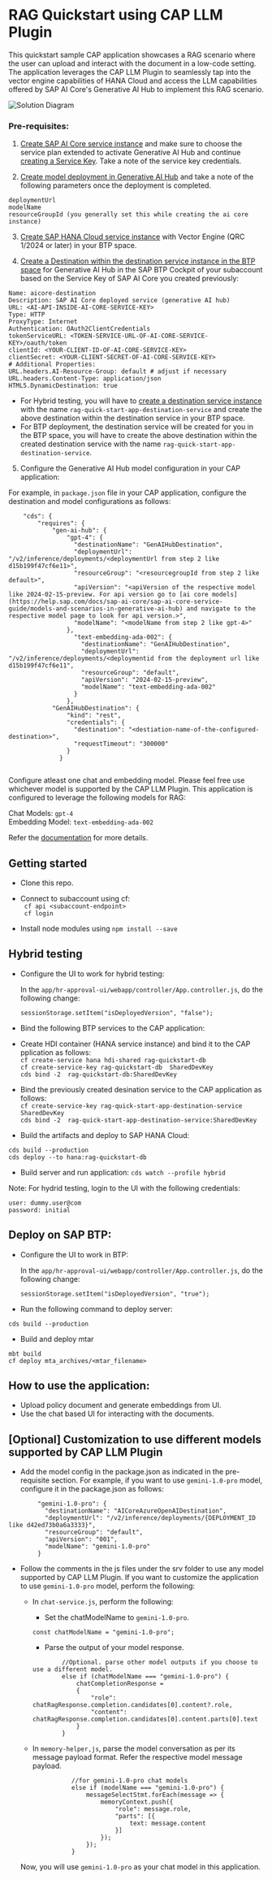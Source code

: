 # RAG Quickstart using CAP LLM Plugin

This quickstart sample CAP application showcases a RAG scenario where the user can upload and interact with the document in a low-code setting. The application leverages the CAP LLM Plugin to seamlessly tap into the vector engine capabilities of HANA Cloud and access the LLM capabilities offered by SAP AI Core's Generative AI Hub to implement this RAG scenario.

![Solution Diagram](./docs/images/rag-arch.png)

### Pre-requisites:
 
1. [Create SAP AI Core service instance](https://help.sap.com/docs/sap-ai-core/sap-ai-core-service-guide/create-service-instance) and make sure to choose the service plan extended to activate Generative AI Hub and continue [creating a Service Key](https://help.sap.com/docs/sap-ai-core/sap-ai-core-service-guide/create-service-key). Take a note of the service key credentials.
 
2. [Create model deployment in Generative AI Hub](https://help.sap.com/docs/sap-ai-core/sap-ai-core-service-guide/create-deployment-for-generative-ai-model-in-sap-ai-core) and take a note of the following parameters once the deployment is completed.

```
deploymentUrl 
modelName
resourceGroupId (you generally set this while creating the ai core instance)
```

3. [Create SAP HANA Cloud service instance](https://developers.sap.com/tutorials/btp-app-hana-cloud-setup.html) with Vector Engine (QRC 1/2024 or later) in your BTP space.

4. [Create a Destination within the destination service instance in the BTP space](https://help.sap.com/docs/btp/sap-business-technology-platform/create-destination) for Generative AI Hub in the SAP BTP Cockpit of your subaccount based on the Service Key of SAP AI Core you created previously:
 
```
Name: aicore-destination
Description: SAP AI Core deployed service (generative AI hub)
URL: <AI-API-INSIDE-AI-CORE-SERVICE-KEY>
Type: HTTP
ProxyType: Internet
Authentication: OAuth2ClientCredentials
tokenServiceURL: <TOKEN-SERVICE-URL-OF-AI-CORE-SERVICE-KEY>/oauth/token
clientId: <YOUR-CLIENT-ID-OF-AI-CORE-SERVICE-KEY>
clientSecret: <YOUR-CLIENT-SECRET-OF-AI-CORE-SERVICE-KEY>
# Additional Properties:
URL.headers.AI-Resource-Group: default # adjust if necessary
URL.headers.Content-Type: application/json
HTML5.DynamicDestination: true

```

- For Hybrid testing, you will have to [create a destination service instance](https://help.sap.com/docs/service-manager/sap-service-manager/creating-service-instances-in-cloud-foundry) with the name `rag-quick-start-app-destination-service` and create the above destination within the destination service in your BTP space.
- For BTP deployment, the destination service will be created for you in the BTP space, you will have to create the above destination within the created destination service with the name `rag-quick-start-app-destination-service`.

 
5. Configure the Generative AI Hub model configuration in your CAP application:
 
For example, in `package.json` file in your CAP application, configure the destination and model configurations as follows: 
 
```
    "cds": {
        "requires": {
            "gen-ai-hub": {
                "gpt-4": {
                  "destinationName": "GenAIHubDestination",
                  "deploymentUrl": "/v2/inference/deployments/<deploymentUrl from step 2 like d15b199f47cf6e11>",
                  "resourceGroup": "<resourcegroupId from step 2 like default>",  
                  "apiVersion": "<apiVersion of the respective model like 2024-02-15-preview. For api version go to [ai core models](https://help.sap.com/docs/sap-ai-core/sap-ai-core-service-guide/models-and-scenarios-in-generative-ai-hub) and navigate to the respective model page to look for api version.>",
                  "modelName": "<modelName from step 2 like gpt-4>" 
                },
                  "text-embedding-ada-002": {
                    "destinationName": "GenAIHubDestination",
                    "deploymentUrl": "/v2/inference/deployments/<deploymentid from the deployment url like d15b199f47cf6e11",
                    "resourceGroup": "default",
                    "apiVersion": "2024-02-15-preview",
                    "modelName": "text-embedding-ada-002"
                  }
                },
            "GenAIHubDestination": {
                "kind": "rest",
                "credentials": {
                  "destination": "<destiation-name-of-the-configured-destination>",
                  "requestTimeout": "300000"
                }
              }
 
```
Configure atleast one chat and embedding model. Please feel free use whichever model is supported by the CAP LLM Plugin. This application is configured to leverage the following models for RAG:

Chat Models:  `gpt-4`  
Embedding Model: `text-embedding-ada-002`

Refer the [documentation](https://help.sap.com/docs/sap-ai-core/sap-ai-core-service-guide/create-deployment-for-generative-ai-model-in-sap-ai-core) for more details.

## Getting started

-   Clone this repo.      
-   Connect to subaccount using cf:      
` cf api <subaccount-endpoint>`    
` cf login`   

- Install node modules using `npm install --save`

## Hybrid testing

- Configure the UI to work for hybrid testing:

  In the `app/hr-approval-ui/webapp/controller/App.controller.js`, do the following change:

  ```
  sessionStorage.setItem("isDeployedVersion", "false");
  ```

- Bind the following BTP services to the CAP application:
  
-  Create HDI container (HANA service instance) and bind it to the CAP pplication as follows:  
  `cf create-service hana hdi-shared rag-quickstart-db`    
  `cf create-service-key rag-quickstart-db  SharedDevKey`   
  `cds bind -2  rag-quickstart-db:SharedDevKey`  

-  Bind the previously created desination service to the CAP application as follows:  
  `cf create-service-key rag-quick-start-app-destination-service SharedDevKey`  
  `cds bind -2  rag-quick-start-app-destination-service:SharedDevKey`  

- Build the artifacts and deploy to SAP HANA Cloud:

`cds build --production`  
`cds deploy --to hana:rag-quickstart-db`  

- Build server and run application:
`cds watch --profile hybrid`

Note: For hydrid testing, login to the UI with the following credentials:

```
user: dummy.user@com
password: initial
```

## Deploy on SAP BTP:

- Configure the UI to work in BTP:

  In the `app/hr-approval-ui/webapp/controller/App.controller.js`, do the following change:

  ```
  sessionStorage.setItem("isDeployedVersion", "true");
  ```

- Run the following command to deploy server:

`cds build --production`

- Build and deploy mtar

```
mbt build
cf deploy mta_archives/<mtar_filename>
```

## How to use the application:

- Upload policy document and generate embeddings from UI.
- Use the chat based UI for interacting with the documents.

## [Optional] Customization to use different models supported by CAP LLM Plugin

- Add the model config in the package.json as indicated in the pre-requisite section. For example, if you want to use `gemini-1.0-pro` model, configure it in the package.json as follows:

```
        "gemini-1.0-pro": {
          "destinationName": "AICoreAzureOpenAIDestination",
          "deploymentUrl": "/v2/inference/deployments/{DEPLOYMENT_ID like d42ed73b0a6a3333}",
          "resourceGroup": "default",
          "apiVersion": "001",
          "modelName": "gemini-1.0-pro"
        }
```
- Follow the comments in the js files under the srv folder to use any model supported by CAP LLM Plugin. If you want to customize the application to use  `gemini-1.0-pro` model, perform the following:

  - In `chat-service.js`, perform the following:
    
    - Set the chatModelName to `gemini-1.0-pro`.   
    ```
    const chatModelName = "gemini-1.0-pro";
    ```

    - Parse the output of your model response.   
    ```
            //Optional. parse other model outputs if you choose to use a different model.
            else if (chatModelName === "gemini-1.0-pro") {
                chatCompletionResponse =
                {
                    "role": chatRagResponse.completion.candidates[0].content?.role,
                    "content": chatRagResponse.completion.candidates[0].content.parts[0].text
                }
            }
    ```
  
  - In `memory-helper,js`, parse the model conversation as per its message payload format. Refer the respective model message payload.   

  ```
                //for gemini-1.0-pro chat models
                else if (modelName === "gemini-1.0-pro") {
                    messageSelectStmt.forEach(message => {
                        memoryContext.push({
                            "role": message.role,
                            "parts": [{
                                text: message.content
                            }]
                        });
                    });
                }
  ```

  Now, you will use `gemini-1.0-pro` as your chat model in this application.

  




